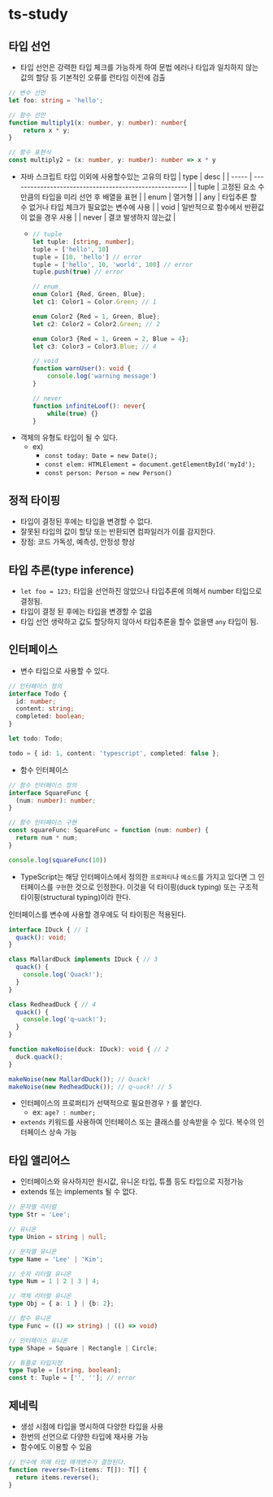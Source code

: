 # ts-study

## 타입 선언
- 타입 선언은 강력한 타입 체크를 가능하게 하여 문법 에러나 타입과 일치하지 않는 값의 할당 등 기본적인 오류를 런타임 이전에 검출

```ts
// 변수 선언
let foo: string = 'hello';

// 함수 선언
function multiply1(x: number, y: number): number{
    return x * y;
}

// 함수 표현식
const multiply2 = (x: number, y: number): number => x * y
```
- 자바 스크립트 타입 이외에 사용할수있는 고유의 타입
  | type  | desc                                                   |
  | ----- | ------------------------------------------------------ |
  | tuple | 고정된 요소 수만큼의 타입을 미리 선언 후 배열을 표현   |
  | enum  | 열거형                                                 |
  | any   | 타입추론 할 수 없거나 타입 체크가 필요없는 변수에 사용 |
  | void  | 일반적으로 함수에서 반환값이 없을 경우 사용            |
  | never | 결코 발생하지 않는값                                   |
  - ```ts
    // tuple
    let tuple: [string, number];
    tuple = ['hello', 10]
    tuple = [10, 'hello'] // error
    tuple = ['hello', 10, 'world', 100] // error
    tuple.push(true) // error

    // enum
    enum Color1 {Red, Green, Blue};
    let c1: Color1 = Color.Green; // 1

    enum Color2 {Red = 1, Green, Blue};
    let c2: Color2 = Color2.Green; // 2

    enum Color3 {Red = 1, Green = 2, Blue = 4};
    let c3: Color3 = Color3.Blue; // 4

    // void
    function warnUser(): void {
        console.log('warning message')
    }

    // never
    function infiniteLoof(): never{
        while(true) {}
    }
    ```
- 객체의 유형도 타입이 될 수 있다.
  - ex) 
    - `const today: Date = new Date();`
    - `const elem: HTMLElement = document.getElementById('myId');`
    - `const person: Person = new Person()`

## 정적 타이핑
- 타입이 결정된 후에는 타입을 변경할 수 없다.
- 잘못된 타입의 값이 할당 또는 반환되면 컴파일러가 이를 감지한다.
- 장점: 코드 가독성, 예측성, 안정성 향상

## 타입 추론(type inference)
- `let foo = 123;` 타입을 선언하진 않았으나 타입추론에 의해서 number 타입으로 결정됨. 
- 타입이 결정 된 후에는 타입을 변경할 수 없음
- 타입 선언 생략하고 값도 할당하지 않아서 타입추론을 할수 없을땐 `any` 타입이 됨.

## 인터페이스
- 변수 타입으로 사용할 수 있다.
```ts 
// 인터페이스 정의
interface Todo {
  id: number;
  content: string;
  completed: boolean;
}

let todo: Todo;

todo = { id: 1, content: 'typescript', completed: false };
```
- 함수 인터페이스
```ts
// 함수 인터페이스 정의
interface SquareFunc {
  (num: number): number;
}

// 함수 인터페이스 구현
const squareFunc: SquareFunc = function (num: number) {
  return num * num;
}

console.log(squareFunc(10))
```
- TypeScript는 해당 인터페이스에서 정의한 `프로퍼티`나 `메소드`를 가지고 있다면 그 인터페이스를 `구현`한 것으로 인정한다. 이것을 덕 타이핑(duck typing) 또는 구조적 타이핑(structural typing)이라 한다.

인터페이스를 변수에 사용할 경우에도 덕 타이핑은 적용된다.

```ts
interface IDuck { // 1
  quack(): void;
}

class MallardDuck implements IDuck { // 3
  quack() {
    console.log('Quack!');
  }
}

class RedheadDuck { // 4
  quack() {
    console.log('q~uack!');
  }
}

function makeNoise(duck: IDuck): void { // 2
  duck.quack();
}

makeNoise(new MallardDuck()); // Quack!
makeNoise(new RedheadDuck()); // q~uack! // 5
```
- 인터페이스의 프로퍼티가 선택적으로 필요한경우 `?` 를 붙인다.
  - ex: `age? : number;`
- `extends` 키워드를 사용하여 인터페이스 또는 클래스를 상속받을 수 있다. 복수의 인터페이스 상속 가능

## 타입 앨리어스
- 인터페이스와 유사하지만 원시값, 유니온 타입, 튜플 등도 타입으로 지정가능
- extends 또는 implements 될 수 없다.
```ts
// 문자열 리터럴
type Str = 'Lee';

// 유니온
type Union = string | null;

// 문자열 유니온
type Name = 'Lee' | 'Kim';

// 숫자 리터럴 유니온
type Num = 1 | 2 | 3 | 4;

// 객체 리터럴 유니온
type Obj = { a: 1 } | {b: 2};

// 함수 유니온
type Func = (() => string) | (() => void)

// 인터페이스 유니온
type Shape = Square | Rectangle | Circle;

// 튜플로 타입지정
type Tuple = [string, boolean];
const t: Tuple = ['', '']; // error
```

## 제네릭
- 생성 시점에 타입을 명시하여 다양한 타입을 사용
- 한번의 선언으로 다양한 타입에 재사용 가능
- 함수에도 이용할 수 있음
```ts
// 인수에 의해 타입 매개변수가 결정된다.
function reverse<T>(items: T[]): T[] {
  return items.reverse();
}
```